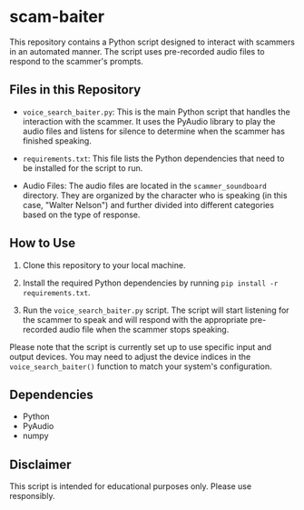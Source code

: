 # scam-baiter
This repository contains a Python script designed to interact with scammers in an automated manner. The script uses pre-recorded audio files to respond to the scammer's prompts.

## Files in this Repository

- `voice_search_baiter.py`: This is the main Python script that handles the interaction with the scammer. It uses the PyAudio library to play the audio files and listens for silence to determine when the scammer has finished speaking.

- `requirements.txt`: This file lists the Python dependencies that need to be installed for the script to run.

- Audio Files: The audio files are located in the `scammer_soundboard` directory. They are organized by the character who is speaking (in this case, "Walter Nelson") and further divided into different categories based on the type of response.

## How to Use

1. Clone this repository to your local machine.

2. Install the required Python dependencies by running `pip install -r requirements.txt`.

3. Run the `voice_search_baiter.py` script. The script will start listening for the scammer to speak and will respond with the appropriate pre-recorded audio file when the scammer stops speaking.

Please note that the script is currently set up to use specific input and output devices. You may need to adjust the device indices in the `voice_search_baiter()` function to match your system's configuration.

## Dependencies

- Python
- PyAudio
- numpy

## Disclaimer

This script is intended for educational purposes only. Please use responsibly.
